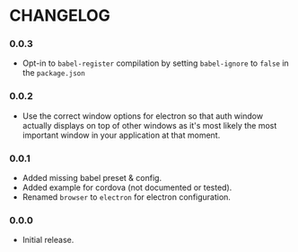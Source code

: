 # CHANGELOG

### 0.0.3

- Opt-in to `babel-register` compilation by setting `babel-ignore` to `false` in
  the `package.json`

### 0.0.2

- Use the correct window options for electron so that auth window actually
  displays on top of other windows as it's most likely the most important window
  in your application at that moment.

### 0.0.1

- Added missing babel preset & config.
- Added example for cordova (not documented or tested).
- Renamed `browser` to `electron` for electron configuration.

### 0.0.0

- Initial release.
